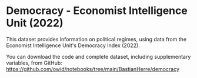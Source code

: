 # Democracy - Economist Intelligence Unit (2022)

This dataset provides information on political regimes, using data from the Economist Intelligence Unit's Democracy Index (2022).

You can download the code and complete dataset, including supplementary variables, from GitHub: https://github.com/owid/notebooks/tree/main/BastianHerre/democracy